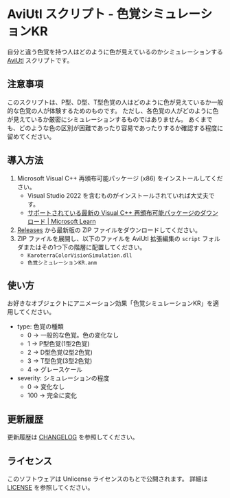 # AviUtl スクリプト - 色覚シミュレーションKR

自分と違う色覚を持つ人はどのように色が見えているのかシミュレーションする
[AviUtl](http://spring-fragrance.mints.ne.jp/aviutl/) スクリプトです。

## 注意事項

このスクリプトは、P型、D型、T型色覚の人はどのように色が見えているか一般的な色覚の人が体験するためのものです。
ただし、各色覚の人がどのように色が見えているか厳密にシミュレーションするものではありません。
あくまでも、どのような色の区別が困難であったり容易であったりするか確認する程度に留めてください。

## 導入方法

1. Microsoft Visual C++ 再頒布可能パッケージ (x86) をインストールしてください。
   - Visual Studio 2022 を含むものがインストールされていれば大丈夫です。
   - [サポートされている最新の Visual C++ 再頒布可能パッケージのダウンロード | Microsoft Learn](https://learn.microsoft.com/ja-jp/cpp/windows/latest-supported-vc-redist?view=msvc-170)
2. [Releases](https://github.com/karoterra/aviutl-ColorVisionSimulation/releases)
   から最新版の ZIP ファイルをダウンロードしてください。
3. ZIP ファイルを展開し、以下のファイルを AviUtl 拡張編集の `script` フォルダまたはその1つ下の階層に配置してください。
   - `KaroterraColorVisionSimulation.dll`
   - `色覚シミュレーションKR.anm`

## 使い方

お好きなオブジェクトにアニメーション効果「色覚シミュレーションKR」を適用してください。

- type: 色覚の種類
  - 0 -> 一般的な色覚。色の変化なし
  - 1 -> P型色覚(1型2色覚)
  - 2 -> D型色覚(2型2色覚)
  - 3 -> T型色覚(3型2色覚)
  - 4 -> グレースケール
- severity: シミュレーションの程度
  - 0 -> 変化なし
  - 100 -> 完全に変化

## 更新履歴

更新履歴は [CHANGELOG](CHANGELOG.md) を参照してください。

## ライセンス

このソフトウェアは Unlicense ライセンスのもとで公開されます。
詳細は [LICENSE](LICENSE) を参照してください。
